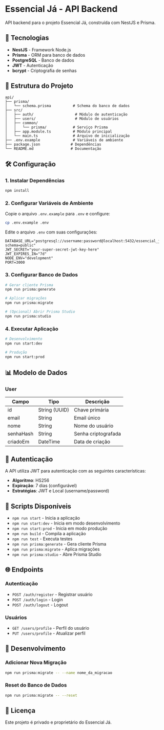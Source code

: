 # Essencial Já - API Backend

API backend para o projeto Essencial Já, construída com NestJS e Prisma.

## 🚀 Tecnologias

- **NestJS** - Framework Node.js
- **Prisma** - ORM para banco de dados
- **PostgreSQL** - Banco de dados
- **JWT** - Autenticação
- **bcrypt** - Criptografia de senhas

## 📁 Estrutura do Projeto

```
api/
├── prisma/
│   └── schema.prisma          # Schema do banco de dados
├── src/
│   ├── auth/                   # Módulo de autenticação
│   ├── users/                  # Módulo de usuários
│   ├── common/
│   │   └── prisma/            # Serviço Prisma
│   ├── app.module.ts          # Módulo principal
│   └── main.ts                # Arquivo de inicialização
├── .env.example               # Variáveis de ambiente
├── package.json              # Dependências
└── README.md                 # Documentação
```

## 🛠️ Configuração

### 1. Instalar Dependências

```bash
npm install
```

### 2. Configurar Variáveis de Ambiente

Copie o arquivo `.env.example` para `.env` e configure:

```bash
cp .env.example .env
```

Edite o arquivo `.env` com suas configurações:

```env
DATABASE_URL="postgresql://username:password@localhost:5432/essencial_ja_db?schema=public"
JWT_SECRET="your-super-secret-jwt-key-here"
JWT_EXPIRES_IN="7d"
NODE_ENV="development"
PORT=3000
```

### 3. Configurar Banco de Dados

```bash
# Gerar cliente Prisma
npm run prisma:generate

# Aplicar migrações
npm run prisma:migrate

# (Opcional) Abrir Prisma Studio
npm run prisma:studio
```

### 4. Executar Aplicação

```bash
# Desenvolvimento
npm run start:dev

# Produção
npm run start:prod
```

## 📊 Modelo de Dados

### User

| Campo | Tipo | Descrição |
|-------|------|-----------|
| id | String (UUID) | Chave primária |
| email | String | Email único |
| nome | String | Nome do usuário |
| senhaHash | String | Senha criptografada |
| criadoEm | DateTime | Data de criação |

## 🔐 Autenticação

A API utiliza JWT para autenticação com as seguintes características:

- **Algoritmo**: HS256
- **Expiração**: 7 dias (configurável)
- **Estratégias**: JWT e Local (username/password)

## 📝 Scripts Disponíveis

- `npm run start` - Inicia a aplicação
- `npm run start:dev` - Inicia em modo desenvolvimento
- `npm run start:prod` - Inicia em modo produção
- `npm run build` - Compila a aplicação
- `npm run test` - Executa testes
- `npm run prisma:generate` - Gera cliente Prisma
- `npm run prisma:migrate` - Aplica migrações
- `npm run prisma:studio` - Abre Prisma Studio

## 🌐 Endpoints

### Autenticação

- `POST /auth/register` - Registrar usuário
- `POST /auth/login` - Login
- `POST /auth/logout` - Logout

### Usuários

- `GET /users/profile` - Perfil do usuário
- `PUT /users/profile` - Atualizar perfil

## 🔧 Desenvolvimento

### Adicionar Nova Migração

```bash
npm run prisma:migrate -- --name nome_da_migracao
```

### Reset do Banco de Dados

```bash
npm run prisma:migrate -- --reset
```

## 📄 Licença

Este projeto é privado e proprietário do Essencial Já.
